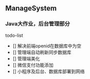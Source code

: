 ## ManageSystem
### Java大作业，后台管理部分
todo-list
- [] 解决前端openid在数据库中为空
- [] 管理端自动刷新同步数据库
- [] 管理端美化
- [] 微信支付功能添加
- [] 小程序及后台、数据库部署到网络
